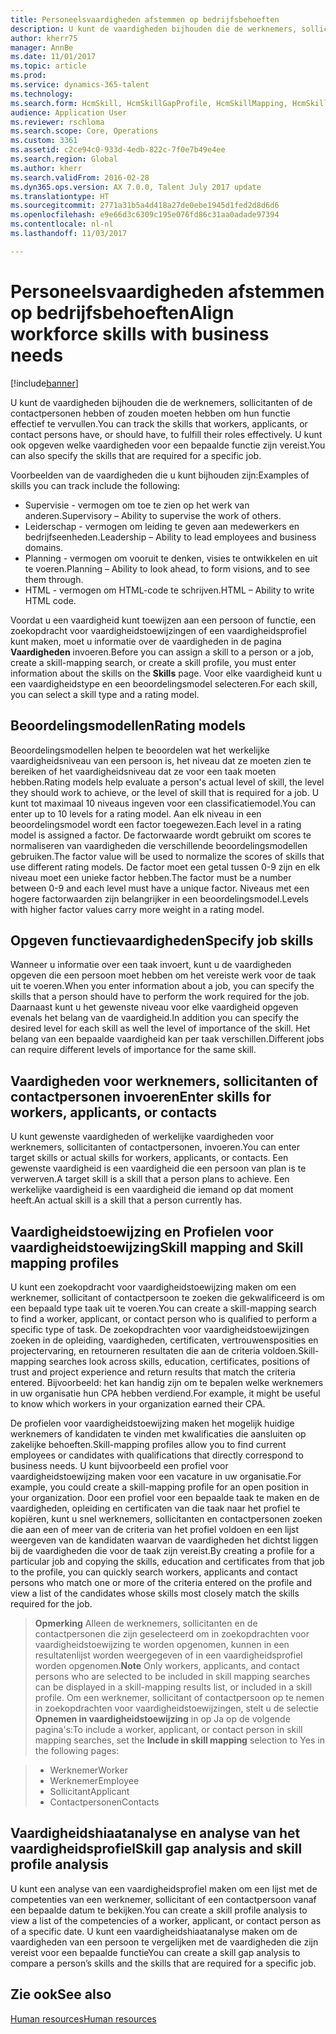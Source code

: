 ```yaml
---
title: Personeelsvaardigheden afstemmen op bedrijfsbehoeften
description: U kunt de vaardigheden bijhouden die de werknemers, sollicitanten of de contactpersonen hebben of zouden moeten hebben om hun functie effectief te vervullen. U kunt ook opgeven welke vaardigheden voor een bepaalde functie zijn vereist.
author: kherr75
manager: AnnBe
ms.date: 11/01/2017
ms.topic: article
ms.prod: 
ms.service: dynamics-365-talent
ms.technology: 
ms.search.form: HcmSkill, HcmSkillGapProfile, HcmSkillMapping, HcmSkillType
audience: Application User
ms.reviewer: rschloma
ms.search.scope: Core, Operations
ms.custom: 3361
ms.assetid: c2ce94c0-933d-4edb-822c-7f0e7b49e4ee
ms.search.region: Global
ms.author: kherr
ms.search.validFrom: 2016-02-28
ms.dyn365.ops.version: AX 7.0.0, Talent July 2017 update
ms.translationtype: HT
ms.sourcegitcommit: 2771a31b5a4d418a27de0ebe1945d1fed2d8d6d6
ms.openlocfilehash: e9e66d3c6309c195e076fd86c31aa0adade97394
ms.contentlocale: nl-nl
ms.lasthandoff: 11/03/2017

---
```


# <a name="align-workforce-skills-with-business-needs"></a><span data-ttu-id="1deb6-104">Personeelsvaardigheden afstemmen op bedrijfsbehoeften</span><span class="sxs-lookup"><span data-stu-id="1deb6-104">Align workforce skills with business needs</span></span>

[!include[banner](includes/banner.md)]


<span data-ttu-id="1deb6-105">U kunt de vaardigheden bijhouden die de werknemers, sollicitanten of de contactpersonen hebben of zouden moeten hebben om hun functie effectief te vervullen.</span><span class="sxs-lookup"><span data-stu-id="1deb6-105">You can track the skills that workers, applicants, or contact persons have, or should have, to fulfill their roles effectively.</span></span> <span data-ttu-id="1deb6-106">U kunt ook opgeven welke vaardigheden voor een bepaalde functie zijn vereist.</span><span class="sxs-lookup"><span data-stu-id="1deb6-106">You can also specify the skills that are required for a specific job.</span></span>

<span data-ttu-id="1deb6-107">Voorbeelden van de vaardigheden die u kunt bijhouden zijn:</span><span class="sxs-lookup"><span data-stu-id="1deb6-107">Examples of skills you can track include the following:</span></span>
-   <span data-ttu-id="1deb6-108">Supervisie - vermogen om toe te zien op het werk van anderen.</span><span class="sxs-lookup"><span data-stu-id="1deb6-108">Supervisory – Ability to supervise the work of others.</span></span>
-   <span data-ttu-id="1deb6-109">Leiderschap - vermogen om leiding te geven aan medewerkers en bedrijfseenheden.</span><span class="sxs-lookup"><span data-stu-id="1deb6-109">Leadership – Ability to lead employees and business domains.</span></span>
-   <span data-ttu-id="1deb6-110">Planning - vermogen om vooruit te denken, visies te ontwikkelen en uit te voeren.</span><span class="sxs-lookup"><span data-stu-id="1deb6-110">Planning – Ability to look ahead, to form visions, and to see them through.</span></span>
-   <span data-ttu-id="1deb6-111">HTML - vermogen om HTML-code te schrijven.</span><span class="sxs-lookup"><span data-stu-id="1deb6-111">HTML – Ability to write HTML code.</span></span>

<span data-ttu-id="1deb6-112">Voordat u een vaardigheid kunt toewijzen aan een persoon of functie, een zoekopdracht voor vaardigheidstoewijzingen of een vaardigheidsprofiel kunt maken, moet u informatie over de vaardigheden in de pagina **Vaardigheden** invoeren.</span><span class="sxs-lookup"><span data-stu-id="1deb6-112">Before you can assign a skill to a person or a job, create a skill-mapping search, or create a skill profile, you must enter information about the skills on the **Skills** page.</span></span> <span data-ttu-id="1deb6-113">Voor elke vaardigheid kunt u een vaardigheidstype en een beoordelingsmodel selecteren.</span><span class="sxs-lookup"><span data-stu-id="1deb6-113">For each skill, you can select a skill type and a rating model.</span></span>

## <a name="rating-models"></a><span data-ttu-id="1deb6-114">Beoordelingsmodellen</span><span class="sxs-lookup"><span data-stu-id="1deb6-114">Rating models</span></span>
<span data-ttu-id="1deb6-115">Beoordelingsmodellen helpen te beoordelen wat het werkelijke vaardigheidsniveau van een persoon is, het niveau dat ze moeten zien te bereiken of het vaardigheidsniveau dat ze voor een taak moeten hebben.</span><span class="sxs-lookup"><span data-stu-id="1deb6-115">Rating models help evaluate a person's actual level of skill, the level they should work to achieve, or the level of skill that is required for a job.</span></span> <span data-ttu-id="1deb6-116">U kunt tot maximaal 10 niveaus ingeven voor een classificatiemodel.</span><span class="sxs-lookup"><span data-stu-id="1deb6-116">You can enter up to 10 levels for a rating model.</span></span>  <span data-ttu-id="1deb6-117">Aan elk niveau in een beoordelingsmodel wordt een factor toegewezen.</span><span class="sxs-lookup"><span data-stu-id="1deb6-117">Each level in a rating model is assigned a factor.</span></span>  <span data-ttu-id="1deb6-118">De factorwaarde wordt gebruikt om scores te normaliseren van vaardigheden die verschillende beoordelingsmodellen gebruiken.</span><span class="sxs-lookup"><span data-stu-id="1deb6-118">The factor value will be used to normalize the scores of skills that use different rating models.</span></span>  <span data-ttu-id="1deb6-119">De factor moet een getal tussen 0-9 zijn en elk niveau moet een unieke factor hebben.</span><span class="sxs-lookup"><span data-stu-id="1deb6-119">The factor must be a number between 0-9 and each level must have a unique factor.</span></span>  <span data-ttu-id="1deb6-120">Niveaus met een hogere factorwaarden zijn belangrijker in een beoordelingsmodel.</span><span class="sxs-lookup"><span data-stu-id="1deb6-120">Levels with higher factor values carry more weight in a rating model.</span></span>

## <a name="specify-job-skills"></a><span data-ttu-id="1deb6-121">Opgeven functievaardigheden</span><span class="sxs-lookup"><span data-stu-id="1deb6-121">Specify job skills</span></span>
<span data-ttu-id="1deb6-122">Wanneer u informatie over een taak invoert, kunt u de vaardigheden opgeven die een persoon moet hebben om het vereiste werk voor de taak uit te voeren.</span><span class="sxs-lookup"><span data-stu-id="1deb6-122">When you enter information about a job, you can specify the skills that a person should have to perform the work required for the job.</span></span>  <span data-ttu-id="1deb6-123">Daarnaast kunt u het gewenste niveau voor elke vaardigheid opgeven evenals het belang van de vaardigheid.</span><span class="sxs-lookup"><span data-stu-id="1deb6-123">In addition you can specify the desired level for each skill as well the level of importance of the skill.</span></span> <span data-ttu-id="1deb6-124">Het belang van een bepaalde vaardigheid kan per taak verschillen.</span><span class="sxs-lookup"><span data-stu-id="1deb6-124">Different jobs can require different levels of importance for the same skill.</span></span>

## <a name="enter-skills-for-workers-applicants-or-contacts"></a><span data-ttu-id="1deb6-125">Vaardigheden voor werknemers, sollicitanten of contactpersonen invoeren</span><span class="sxs-lookup"><span data-stu-id="1deb6-125">Enter skills for workers, applicants, or contacts</span></span>
<span data-ttu-id="1deb6-126">U kunt gewenste vaardigheden of werkelijke vaardigheden voor werknemers, sollicitanten of contactpersonen, invoeren.</span><span class="sxs-lookup"><span data-stu-id="1deb6-126">You can enter target skills or actual skills for workers, applicants, or contacts.</span></span> <span data-ttu-id="1deb6-127">Een gewenste vaardigheid is een vaardigheid die een persoon van plan is te verwerven.</span><span class="sxs-lookup"><span data-stu-id="1deb6-127">A target skill is a skill that a person plans to achieve.</span></span> <span data-ttu-id="1deb6-128">Een werkelijke vaardigheid is een vaardigheid die iemand op dat moment heeft.</span><span class="sxs-lookup"><span data-stu-id="1deb6-128">An actual skill is a skill that a person currently has.</span></span>

## <a name="skill-mapping-and-skill-mapping-profiles"></a><span data-ttu-id="1deb6-129"> Vaardigheidstoewijzing en Profielen voor vaardigheidstoewijzing</span><span class="sxs-lookup"><span data-stu-id="1deb6-129">Skill mapping and Skill mapping profiles</span></span>
<span data-ttu-id="1deb6-130">U kunt een zoekopdracht voor vaardigheidstoewijzing maken om een werknemer, sollicitant of contactpersoon te zoeken die gekwalificeerd is om een bepaald type taak uit te voeren.</span><span class="sxs-lookup"><span data-stu-id="1deb6-130">You can create a skill-mapping search to find a worker, applicant, or contact person who is qualified to perform a specific type of task.</span></span> <span data-ttu-id="1deb6-131">De zoekopdrachten voor vaardigheidstoewijzingen zoeken in de opleiding, vaardigheden, certificaten, vertrouwensposities en projectervaring, en retourneren resultaten die aan de criteria voldoen.</span><span class="sxs-lookup"><span data-stu-id="1deb6-131">Skill-mapping searches look across skills, education, certificates, positions of trust and project experience and return results that match the criteria entered.</span></span>  <span data-ttu-id="1deb6-132">Bijvoorbeeld: het kan handig zijn om te bepalen welke werknemers in uw organisatie hun CPA hebben verdiend.</span><span class="sxs-lookup"><span data-stu-id="1deb6-132">For example, it might be useful to know which workers in your organization earned their CPA.</span></span>

<span data-ttu-id="1deb6-133">De profielen voor vaardigheidstoewijzing maken het mogelijk huidige werknemers of kandidaten te vinden met kwalificaties die aansluiten op zakelijke behoeften.</span><span class="sxs-lookup"><span data-stu-id="1deb6-133">Skill-mapping profiles allow you to find current employees or candidates with qualifications that directly correspond to business needs.</span></span>  <span data-ttu-id="1deb6-134">U kunt bijvoorbeeld een profiel voor vaardigheidstoewijzing maken voor een vacature in uw organisatie.</span><span class="sxs-lookup"><span data-stu-id="1deb6-134">For example, you could create a skill-mapping profile for an open position in your organization.</span></span> <span data-ttu-id="1deb6-135">Door een profiel voor een bepaalde taak te maken en de vaardigheden, opleiding en certificaten van die taak naar het profiel te kopiëren, kunt u snel werknemers, sollicitanten en contactpersonen zoeken die aan een of meer van de criteria van het profiel voldoen en een lijst weergeven van de kandidaten waarvan de vaardigheden het dichtst liggen bij de vaardigheden die voor de taak zijn vereist.</span><span class="sxs-lookup"><span data-stu-id="1deb6-135">By creating a profile for a particular job and copying the skills, education and certificates from that job to the profile, you can quickly search workers, applicants and contact persons who match one or more of the criteria entered on the profile and view a list of the candidates whose skills most closely match the skills required for the job.</span></span>

><span data-ttu-id="1deb6-136">**Opmerking** Alleen de werknemers, sollicitanten en de contactpersonen die zijn geselecteerd om in zoekopdrachten voor vaardigheidstoewijzing te worden opgenomen, kunnen in een resultatenlijst worden weergegeven of in een vaardigheidsprofiel worden opgenomen.</span><span class="sxs-lookup"><span data-stu-id="1deb6-136">**Note** Only workers, applicants, and contact persons who are selected to be included in skill mapping searches can be displayed in a skill-mapping results list, or included in a skill profile.</span></span> <span data-ttu-id="1deb6-137">Om een werknemer, sollicitant of contactpersoon op te nemen in zoekopdrachten voor vaardigheidstoewijzingen, stelt u de selectie **Opnemen in vaardigheidstoewijzing** in op Ja op de volgende pagina's:</span><span class="sxs-lookup"><span data-stu-id="1deb6-137">To include a worker, applicant, or contact person in skill mapping searches, set the **Include in skill mapping** selection to Yes in the following pages:</span></span>

> + <span data-ttu-id="1deb6-138">Werknemer</span><span class="sxs-lookup"><span data-stu-id="1deb6-138">Worker</span></span>
> + <span data-ttu-id="1deb6-139">Werknemer</span><span class="sxs-lookup"><span data-stu-id="1deb6-139">Employee</span></span>
> + <span data-ttu-id="1deb6-140">Sollicitant</span><span class="sxs-lookup"><span data-stu-id="1deb6-140">Applicant</span></span>
> + <span data-ttu-id="1deb6-141">Contactpersonen</span><span class="sxs-lookup"><span data-stu-id="1deb6-141">Contacts</span></span>

## <a name="skill-gap-analysis-and-skill-profile-analysis"></a><span data-ttu-id="1deb6-142">Vaardigheidshiaatanalyse en analyse van het vaardigheidsprofiel</span><span class="sxs-lookup"><span data-stu-id="1deb6-142">Skill gap analysis and skill profile analysis</span></span>
<span data-ttu-id="1deb6-143">U kunt een analyse van een vaardigheidsprofiel maken om een lijst met de competenties van een werknemer, sollicitant of een contactpersoon vanaf een bepaalde datum te bekijken.</span><span class="sxs-lookup"><span data-stu-id="1deb6-143">You can create a skill profile analysis to view a list of the competencies of a worker, applicant, or contact person as of a specific date.</span></span> <span data-ttu-id="1deb6-144">U kunt een vaardigheidshiaatanalyse maken om de vaardigheden van een persoon te vergelijken met de vaardigheden die zijn vereist voor een bepaalde functie</span><span class="sxs-lookup"><span data-stu-id="1deb6-144">You can create a skill gap analysis to compare a person’s skills and the skills that are required for a specific job.</span></span>  



<a name="see-also"></a><span data-ttu-id="1deb6-145">Zie ook</span><span class="sxs-lookup"><span data-stu-id="1deb6-145">See also</span></span>
--------

[<span data-ttu-id="1deb6-146">Human resources</span><span class="sxs-lookup"><span data-stu-id="1deb6-146">Human resources</span></span>](index.md)




